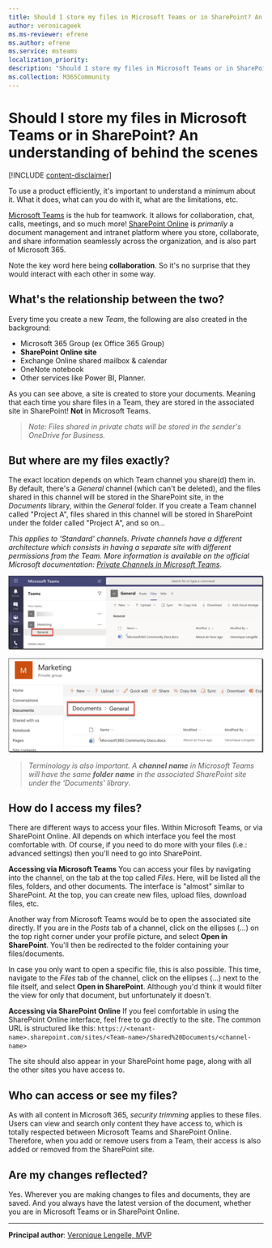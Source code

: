 ```yaml
---
title: Should I store my files in Microsoft Teams or in SharePoint? An understanding of behind the scenes
author: veronicageek
ms.ms-reviewer: efrene
ms.author: efrene
ms.service: msteams
localization_priority: 
description: "Should I store my files in Microsoft Teams or in SharePoint? An understanding of behind the scenes"
ms.collection: M365Community
---
```


# Should I store my files in Microsoft Teams or in SharePoint? An understanding of behind the scenes

[!INCLUDE [content-disclaimer](includes/content-disclaimer.md)]

To use a product efficiently, it's important to understand a minimum about it. What it does, what can you do with it, what are the limitations, etc.

[Microsoft Teams](https://products.office.com/microsoft-teams/group-chat-software) is the hub for teamwork. It allows for collaboration, chat, calls, meetings, and so much more!
[SharePoint Online](https://products.office.com/sharepoint/collaboration) is _primarily_ a document management and intranet platform where you store, collaborate, and share information seamlessly across the organization, and is also part of Microsoft 365.

Note the key word here being **collaboration**. So it's no surprise that they would interact with each other in some way.

## What's the relationship between the two?

Every time you create a new _Team_, the following are also created in the background:

- Microsoft 365 Group (ex Office 365 Group)
- **SharePoint Online site**
- Exchange Online shared mailbox & calendar
- OneNote notebook
- Other services like Power BI, Planner.

As you can see above, a site is created to store your documents. Meaning that each time you share files in a Team, they are stored in the associated site in SharePoint! **Not** in Microsoft Teams.

> _Note: Files shared in private chats will be stored in the sender's OneDrive for Business._

## But where are my files exactly?

The exact location depends on which Team channel you share(d) them in. By default, there's a _General_ channel (which can't be deleted), and the files shared in this channel will be stored in the SharePoint site, in the _Documents_ library, within the _General_ folder. If you create a Team channel called "Project A", files shared in this channel will be stored in SharePoint under the folder called "Project A", and so on...

_This applies to 'Standard' channels. Private channels have a different architecture which consists in having a separate site with different permissions from the Team. More information is available on the official Microsoft documentation: [Private Channels in Microsoft Teams](https://docs.microsoft.com/microsoftteams/private-channels)_.

![mmd](media/should-I-store-my-files-in-Teams-or-SharePoint-An-understanding-of-behind-the-scenes/TeamsGeneral.png)

![mmd](media/should-I-store-my-files-in-Teams-or-SharePoint-An-understanding-of-behind-the-scenes/SPOGeneral.png)

>_Terminology is also important. A **channel name** in Microsoft Teams will have the same **folder name** in the associated SharePoint site under the 'Documents' library_.

## How do I access my files?

There are different ways to access your files. Within Microsoft Teams, or via SharePoint Online. All depends on which interface you feel the most comfortable with. Of course, if you need to do more with your files (i.e.: advanced settings) then you'll need to go into SharePoint.

**Accessing via Microsoft Teams**
You can access your files by navigating into the channel, on the tab at the top called _Files_. Here, will be listed all the files, folders, and other documents.
The interface is "almost" similar to SharePoint. At the top, you can create new files, upload files, download files, etc.

Another way from Microsoft Teams would be to open the associated site directly.
If you are in the _Posts_ tab of a channel, click on the ellipses (...) on the top right corner under your profile picture, and select **Open in SharePoint**. You'll then be redirected to the folder containing your files/documents.

In case you only want to open a specific file, this is also possible.
This time, navigate to the _Files_ tab of the channel, click on the ellipses (...) next to the file itself, and select **Open in SharePoint**. Although you'd think it would filter the view for only that document, but unfortunately it doesn't.

**Accessing via SharePoint Online**
If you feel comfortable in using the SharePoint Online interface, feel free to go directly to the site. The common URL is structured like this: `https://<tenant-name>.sharepoint.com/sites/<Team-name>/Shared%20Documents/<channel-name>`

The site should also appear in your SharePoint home page, along with all the other sites you have access to.

## Who can access or see my files?

As with all content in Microsoft 365, _security trimming_ applies to these files. Users can view and search only content they have access to, which is totally respected between Microsoft Teams and SharePoint Online. Therefore, when you add or remove users from a Team, their access is also added or removed from the SharePoint site.

## Are my changes reflected?

Yes. Wherever you are making changes to files and documents, they are saved. And you always have the latest version of the document, whether you are in Microsoft Teams or in SharePoint Online.

---

**Principal author**: [Veronique Lengelle, MVP](https://www.linkedin.com/in/veronique-lengelle-48a71b31)
